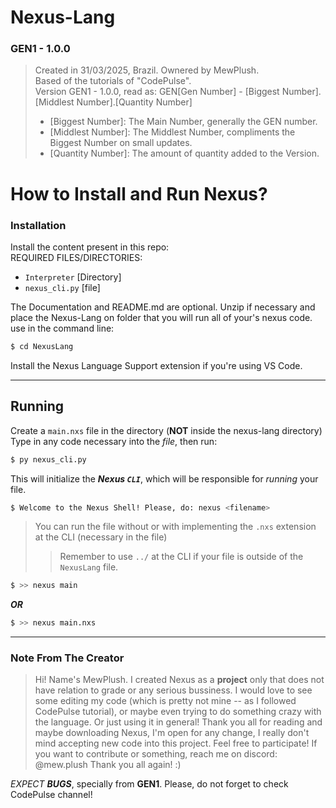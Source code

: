 ﻿# Nexus-Lang

### GEN1 - 1.0.0
> Created in 31/03/2025, Brazil. Ownered by MewPlush.<br>
> Based of the tutorials of "CodePulse".<br>
> Version GEN1 - 1.0.0, read as: GEN[Gen Number] - [Biggest Number].[Middlest Number].[Quantity Number]
> - [Biggest Number]: The Main Number, generally the GEN number.
> - [Middlest Number]: The Middlest Number, compliments the Biggest Number on small updates.
> - [Quantity Number]: The amount of quantity added to the Version.

# How to Install and Run Nexus?

### Installation
Install the content present in this repo:
<br>
REQUIRED FILES/DIRECTORIES:
- `Interpreter` [Directory]
- `nexus_cli.py` [file]

The Documentation and README.md are optional.
Unzip if necessary and place the Nexus-Lang on folder that you will run all of your's nexus code.
use in the command line:
```bash
$ cd NexusLang
```
Install the Nexus Language Support extension if you're using VS Code.

---
## Running
Create a `main.nxs` file in the directory (__NOT__ inside the nexus-lang directory)
<br>
Type in any code necessary into the _file_, then run:

```bash
$ py nexus_cli.py
```
This will initialize the ***Nexus `CLI`***, which will be responsible for *running* your file.
```bash
$ Welcome to the Nexus Shell! Please, do: nexus <filename>
```

> You can run the file without or with implementing the `.nxs` extension at the CLI (necessary in the file)
>> Remember to use `../` at the CLI if your file is outside of the `NexusLang` file.

```bash
$ >> nexus main
```

***OR***

```bash
$ >> nexus main.nxs
```

---

### Note From The Creator
> Hi! Name's MewPlush. I created Nexus as a **project** only that does not have relation to grade or any serious bussiness.
> I would love to see some editing my code (which is pretty not mine -- as I followed CodePulse tutorial), or maybe even trying to do something crazy with the language. Or just using it in general!
> Thank you all for reading and maybe downloading Nexus, I'm open for any change, I really don't mind accepting new code into this project. Feel free to participate! If you want to contribute or something, reach me on discord: @mew.plush 
> Thank you all again! :)

*EXPECT* ***BUGS***, specially from **GEN1**. Please, do not forget to check CodePulse channel!





